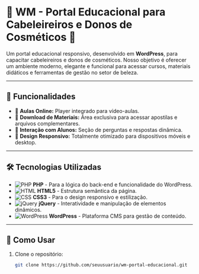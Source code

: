 # 🌟 WM - Portal Educacional para Cabeleireiros e Donos de Cosméticos 🌟

Um portal educacional responsivo, desenvolvido em **WordPress**, para capacitar cabeleireiros e donos de cosméticos. Nosso objetivo é oferecer um ambiente moderno, elegante e funcional para acessar cursos, materiais didáticos e ferramentas de gestão no setor de beleza.

---

## 🚀 **Funcionalidades**
- 🎥 **Aulas Online:** Player integrado para vídeo-aulas.
- 📂 **Download de Materiais:** Área exclusiva para acessar apostilas e arquivos complementares.
- 💬 **Interação com Alunos:** Seção de perguntas e respostas dinâmica.
- 📱 **Design Responsivo:** Totalmente otimizado para dispositivos móveis e desktop.

---

## 🛠️ **Tecnologias Utilizadas**
- ![PHP](https://img.shields.io/badge/-PHP-777BB4?logo=php&logoColor=white) **PHP** - Para a lógica do back-end e funcionalidade do WordPress.
- ![HTML](https://img.shields.io/badge/-HTML5-E34F26?logo=html5&logoColor=white) **HTML5** - Estrutura semântica da página.
- ![CSS](https://img.shields.io/badge/-CSS3-1572B6?logo=css3&logoColor=white) **CSS3** - Para o design responsivo e estilização.
- ![jQuery](https://img.shields.io/badge/-jQuery-0769AD?logo=jquery&logoColor=white) **jQuery** - Interatividade e manipulação de elementos dinâmicos.
- ![WordPress](https://img.shields.io/badge/-WordPress-21759B?logo=wordpress&logoColor=white) **WordPress** - Plataforma CMS para gestão de conteúdo.

---

## 📖 **Como Usar**
1. Clone o repositório:
   ```bash
   git clone https://github.com/seuusuario/wm-portal-educacional.git

